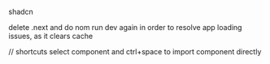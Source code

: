 shadcn 


delete .next and do nom run dev again in order to resolve app loading issues, as it clears cache



// shortcuts
select component and ctrl+space to import component directly
